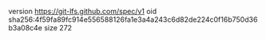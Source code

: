 version https://git-lfs.github.com/spec/v1
oid sha256:4f59fa89fc914e556588126fa1e3a4a243c6d82de224c0f16b750d36b3a08c4e
size 272
